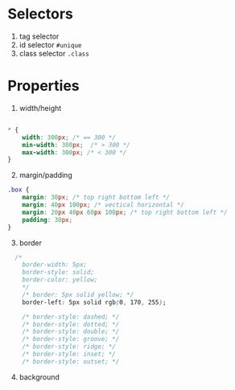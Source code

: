 # Selectors

1. tag selector
2. id selector `#unique`
3. class selector `.class`

# Properties

1. width/height
```css

* {
    width: 300px; /* == 300 */
    min-width: 300px;  /* > 300 */
    max-width: 300px; /* < 300 */
}
```
2. margin/padding

```css
.box {
    margin: 30px; /* top right bottom left */
    margin: 40px 100px; /* vectical horizontal */
    margin: 20px 40px 60px 100px; /* top right bottom left */
    padding: 30px;
}
```

3. border

```css
  /* 
    border-width: 5px;
    border-style: solid;
    border-color: yellow;
    */
    /* border: 5px solid yellow; */
    border-left: 5px solid rgb(0, 170, 255);

    /* border-style: dashed; */
    /* border-style: dotted; */
    /* border-style: double; */
    /* border-style: groove; */
    /* border-style: ridge; */
    /* border-style: inset; */
    /* border-style: outset; */
```

4. background